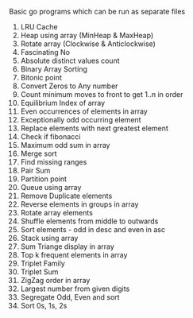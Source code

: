 Basic go programs which can be run as separate files
1. LRU Cache
2. Heap using array (MinHeap & MaxHeap)
3. Rotate array (Clockwise & Anticlockwise)
4. Fascinating No
5. Absolute distinct values count
6. Binary Array Sorting
7. Bitonic point
8. Convert Zeros to Any number
9. Count minimum moves to front to get 1..n in order
10. Equilibrium Index of array
11. Even occurrences of elements in array
12. Exceptionally odd occurring element
13. Replace elements with next greatest element
14. Check if fibonacci
15. Maximum odd sum in array
16. Merge sort
17. Find missing ranges
18. Pair Sum
19. Partition point
20. Queue using array
21. Remove Duplicate elements
22. Reverse elements in groups in array
23. Rotate array elements
24. Shuffle elements from middle to outwards
25. Sort elements - odd in desc and even in asc
26. Stack using array
27. Sum Triange display in array
28. Top k frequent elements in array
29. Triplet Family
30. Triplet Sum
31. ZigZag order in array
32. Largest number from given digits
33. Segregate Odd, Even and sort
34. Sort 0s, 1s, 2s
